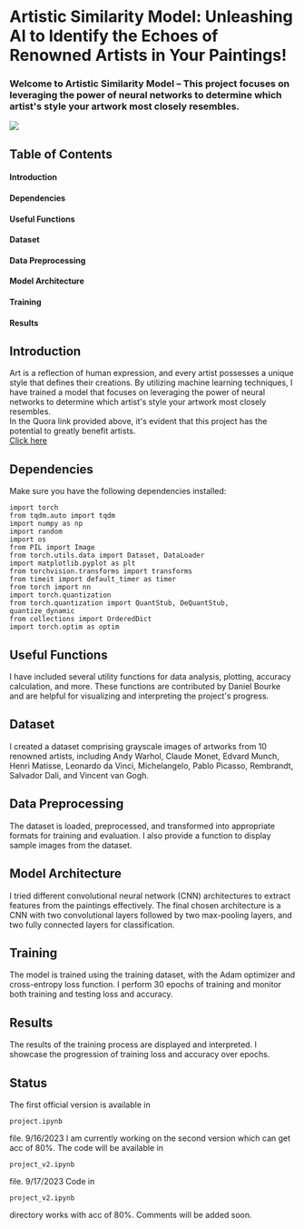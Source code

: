 # Artistic Similarity Model: Unleashing AI to Identify the Echoes of Renowned Artists in Your Paintings! 
### Welcome to  Artistic Similarity Model – This project focuses on leveraging the power of neural networks to determine which artist's style your artwork most closely resembles. 


<img src="https://upload.wikimedia.org/wikipedia/commons/a/a5/Tsunami_by_hokusai_19th_century.jpg"/>

## Table of Contents
#### Introduction
#### Dependencies
#### Useful Functions
#### Dataset
#### Data Preprocessing
#### Model Architecture
#### Training
#### Results

## Introduction
Art is a reflection of human expression, and every artist possesses a unique style that defines their creations. By utilizing machine learning techniques, I have trained a model that focuses on leveraging the power of neural networks to determine which artist's style your artwork most closely resembles.<br>
In the Quora link provided above, it's evident that this project has the potential to greatly benefit artists. <br>
<a href="https://www.quora.com/How-do-I-find-an-artist-who-has-an-art-style-similar-to-mine">Click here </a>
## Dependencies
Make sure you have the following dependencies installed:

```
import torch
from tqdm.auto import tqdm
import numpy as np
import random
import os
from PIL import Image
from torch.utils.data import Dataset, DataLoader
import matplotlib.pyplot as plt
from torchvision.transforms import transforms
from timeit import default_timer as timer
from torch import nn
import torch.quantization
from torch.quantization import QuantStub, DeQuantStub, quantize_dynamic
from collections import OrderedDict
import torch.optim as optim 
```

## Useful Functions
I have included several utility functions for data analysis, plotting, accuracy calculation, and more. These functions are contributed by Daniel Bourke and are helpful for visualizing and interpreting the project's progress.

## Dataset
I created a dataset comprising grayscale images of artworks from 10 renowned artists, including Andy Warhol, Claude Monet, Edvard Munch, Henri Matisse, Leonardo da Vinci, Michelangelo, Pablo Picasso, Rembrandt, Salvador Dali, and Vincent van Gogh.

## Data Preprocessing
The dataset is loaded, preprocessed, and transformed into appropriate formats for training and evaluation. I also provide a function to display sample images from the dataset.

## Model Architecture
I tried different convolutional neural network (CNN) architectures to extract features from the paintings effectively. The final chosen architecture is a CNN with two convolutional layers followed by two max-pooling layers, and two fully connected layers for classification.

## Training
The model is trained using the training dataset, with the Adam optimizer and cross-entropy loss function. I perform 30 epochs of training and monitor both training and testing loss and accuracy.

## Results
The results of the training process are displayed and interpreted. I showcase the progression of training loss and accuracy over epochs.

## Status
The first official version is available in 
```
project.ipynb
```  
file.
9/16/2023
I am currently working on the second version which can get acc of 80%. The code will be available in 
```
project_v2.ipynb
```
file. 
9/17/2023
Code in 
```
project_v2.ipynb
```
directory works with acc of 80%. Comments will be added soon.


